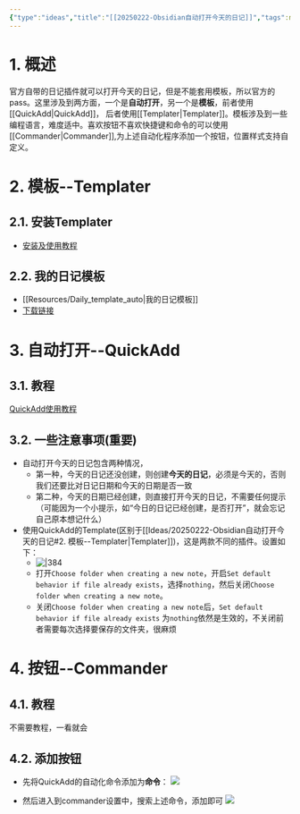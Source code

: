 ```yaml
---
{"type":"ideas","title":"[[20250222-Obsidian自动打开今天的日记]]","tags":null,"author":"codertoro","establish":"2025-02-22","update":"2025-02-22","dg-publish":true,"permalink":"/ideas/20250222-obsidian/","dgPassFrontmatter":true,"noteIcon":"","created":"2025-02-22T17:56:29.565+08:00","updated":"2025-03-03T22:09:11.777+08:00"}
---
```


# 1. 概述
官方自带的日记插件就可以打开今天的日记，但是不能套用模板，所以官方的pass。这里涉及到两方面，一个是**自动打开**，另一个是**模板**，前者使用[[QuickAdd\|QuickAdd]]， 后者使用[[Templater\|Templater]]。模板涉及到一些编程语言，难度适中。喜欢按钮不喜欢快捷键和命令的可以使用[[Commander\|Commander]],为上述自动化程序添加一个按钮，位置样式支持自定义。
# 2. 模板--Templater
## 2.1. 安装Templater
- [安装及使用教程](https://b23.tv/81mpp0G)
## 2.2. 我的日记模板
- [[Resources/Daily_template_auto\|我的日记模板]]
- [下载链接](https://img.codertoro.top/Bucket/img/ideas/20250222-Obsidian%E8%87%AA%E5%8A%A8%E6%89%93%E5%BC%80%E4%BB%8A%E5%A4%A9%E7%9A%84%E6%97%A5%E8%AE%B0/Daily_template_auto.md)

# 3. 自动打开--QuickAdd
## 3.1. 教程
[QuickAdd使用教程](https://b23.tv/bKC4wEl)
## 3.2. 一些注意事项(重要)
- 自动打开今天的日记包含两种情况，
	- 第一种，今天的日记还没创建，则创建**今天的日记**，必须是今天的，否则我们还要比对日记日期和今天的日期是否一致
	- 第二种，今天的日期已经创建，则直接打开今天的日记，不需要任何提示（可能因为一个小提示，如“今日的日记已经创建，是否打开”，就会忘记自己原本想记什么）
- 使用QuickAdd的Template(区别于[[Ideas/20250222-Obsidian自动打开今天的日记#2. 模板--Templater\|Templater]])，这是两款不同的插件。设置如下：
	- ![|384](https://img.codertoro.top//Bucket/img/ideas/20250222-Obsidian%E8%87%AA%E5%8A%A8%E6%89%93%E5%BC%80%E4%BB%8A%E5%A4%A9%E7%9A%84%E6%97%A5%E8%AE%B0/202502221821662.png)
	- 打开`Choose folder when creating a new note`，开启`Set default behavior if file already exists`，选择`nothing`，然后关闭`Choose folder when creating a new note`。
	- 关闭`Choose folder when creating a new note`后，`Set default behavior if file already exists` 为`nothing`依然是生效的，不关闭前者需要每次选择要保存的文件夹，很麻烦

# 4. 按钮--Commander
## 4.1. 教程
不需要教程，一看就会
## 4.2. 添加按钮
- 先将QuickAdd的自动化命令添加为**命令**：
![](https://img.codertoro.top/Bucket/img/ideas/20250222-Obsidian%E8%87%AA%E5%8A%A8%E6%89%93%E5%BC%80%E4%BB%8A%E5%A4%A9%E7%9A%84%E6%97%A5%E8%AE%B0/202502221833038.png)

- 然后进入到commander设置中，搜索上述命令，添加即可
![](https://img.codertoro.top//Bucket/img/ideas/20250222-Obsidian%E8%87%AA%E5%8A%A8%E6%89%93%E5%BC%80%E4%BB%8A%E5%A4%A9%E7%9A%84%E6%97%A5%E8%AE%B0/202502221836115.png)
